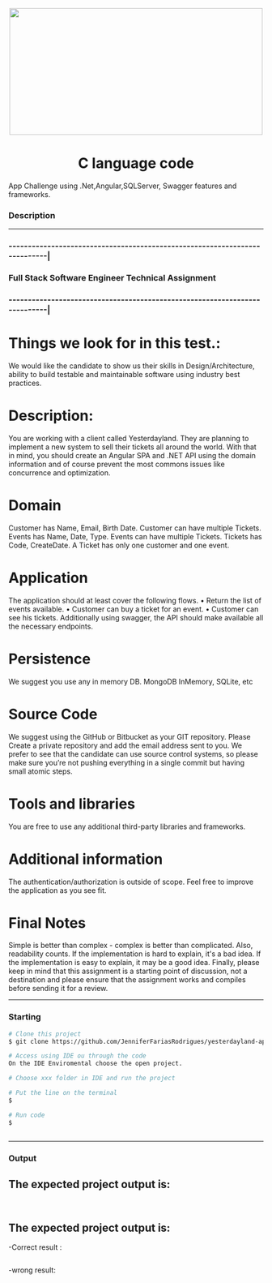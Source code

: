 <p align="center">
 <img src="https://media.licdn.com/dms/image/C5612AQH-LQYdtYahzg/article-cover_image-shrink_600_2000/0/1626661672527?e=2147483647&v=beta&t=YgZLzjK2VoKCQuJtBn_8gk8yNf9H1P3yvmao1ybol6k" height="250" width="500">  </p>
 <h1 align="center">C language code</h1>
<p align="center">
</p>
App Challenge using .Net,Angular,SQLServer, Swagger features and frameworks.


### Description 
---
### ---------------------------------------------------------------------------|
###         Full Stack Software Engineer Technical Assignment
### ---------------------------------------------------------------------------|

# Things we look for in this test.:
We would like the candidate to show us their skills in Design/Architecture, ability to build testable and maintainable
software using industry best practices.

# Description:
You are working with a client called Yesterdayland. They are planning to implement a new
system to sell their tickets all around the world. With that in mind, you should create an
Angular SPA and .NET API using the domain information and of course prevent the most
commons issues like concurrence and optimization.

# Domain
Customer has Name, Email, Birth Date.
Customer can have multiple Tickets.
Events has Name, Date, Type.
Events can have multiple Tickets.
Tickets has Code, CreateDate.
A Ticket has only one customer and one event.
# Application
The application should at least cover the following flows.
• Return the list of events available.
• Customer can buy a ticket for an event.
• Customer can see his tickets.
Additionally using swagger, the API should make available all the necessary endpoints.
# Persistence
We suggest you use any in memory DB. MongoDB InMemory, SQLite, etc
# Source Code
We suggest using the GitHub or Bitbucket as your GIT repository.
Please Create a private repository and add the email address sent to you.
We prefer to see that the candidate can use source control systems, so please make sure you’re not pushing everything in a
single commit but having small atomic steps.
# Tools and libraries
You are free to use any additional third-party libraries and frameworks.
# Additional information
The authentication/authorization is outside of scope. Feel free to improve the
application as you see fit.
# Final Notes
Simple is better than complex - complex is better than complicated. Also, readability counts. If the
implementation is hard to explain, it's a bad idea.
If the implementation is easy to explain, it may be a good idea.
Finally, please keep in mind that this assignment is a starting point of discussion, not a destination and please ensure that
the assignment works and compiles before sending it for a review.




---

### Starting
```bash
# Clone this project
$ git clone https://github.com/JenniferFariasRodrigues/yesterdayland-app.git

# Access using IDE ou through the code
On the IDE Enviromental choose the open project.

# Choose xxx folder in IDE and run the project

# Put the line on the terminal
$

# Run code
$ 



```

---
### Output
###
The expected project output is:
---
```bash



```

The expected  project output is:
---
-Correct result :
```bash


```

-wrong result:
```bash

```
